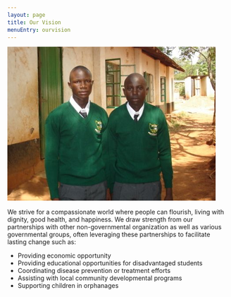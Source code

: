 ```yaml
---
layout: page
title: Our Vision
menuEntry: ourvision
---
```


![Our Vision image](/images/our-vision-0.jpg)

We strive for a compassionate world where people can flourish, living with
dignity, good health, and happiness. We draw strength from our partnerships
with other non-governmental organization as well as various governmental
groups, often leveraging these partnerships to facilitate lasting change such
as:

- Providing economic opportunity
- Providing educational opportunities for disadvantaged students
- Coordinating disease prevention or treatment efforts
- Assisting with local community developmental programs
- Supporting children in orphanages
